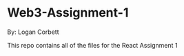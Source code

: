# Web3-Assignment-1

By: Logan Corbett

This repo contains all of the files for the React Assignment 1

